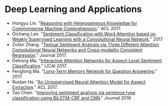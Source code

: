 # Deep Learning and Applications

- Hongyu Lin. "[Reasoning with Heterogeneous Knowledge
for Commonsense Machine Comprehension](http://aclweb.org/anthology/D17-1216)." ACL 2017.
- Gichang Lee. "[Sentiment Classification with Word Attention based on Weakly Supervised Learning with a Convolutional Neural Network](https://arxiv.org/pdf/1709.09885.pdf)." 2017
- Zufan Zhang. "[Textual Sentiment Analysis via Three Different Attention Convolutional Neural Networks and Cross-modality Consistent Regression](https://ac.els-cdn.com/S0925231217316090/1-s2.0-S0925231217316090-main.pdf?_tid=8bd0dc2c-fc2d-11e7-8793-00000aab0f02&acdnat=1516266001_6429b83ee2dd5328ff33773d52e99a2b)." Journal 2017.
- Dehong Ma. "[Interactive Attention Networks for Aspect-Level Sentiment Classification](http://static.ijcai.org/proceedings-2017/0568.pdf)." IJCAI 2017.
- Fenglong Ma. "[Long-Term Memory Network for Question Answering](https://arxiv.org/pdf/1707.01961.pdf)." 2017.
- Ruidan He. "[An Unsupervised Neural Attention Model for Aspect Extraction](http://www.comp.nus.edu.sg/~leews/publications/acl17.pdf)." ACL 2017.
- Tao Chen. "[Improving sentiment analysis via sentence type classification using BiLSTM-CRF and CNN](https://ac.els-cdn.com/S0957417416305929/1-s2.0-S0957417416305929-main.pdf?_tid=62bd7b5a-0a16-11e8-a5b7-00000aacb360&acdnat=1517795370_76c1ae9071370caf4bae1fd902af8e0f)." Journal 2016

